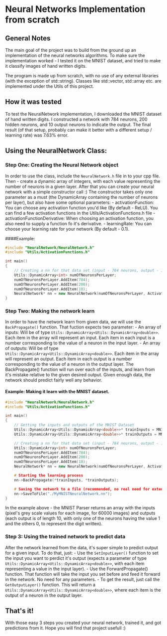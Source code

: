 # Neural Networks Implementation from scratch

## General Notes
The main goal of the project was to build from the ground up an implementation of the neural networks algorithms. 
To make sure the implementation worked - I tested it on the MNIST dataset, and tried to make it classify images of hand written digits.

The program is made up from scratch, with no use of any external libraries (with the exception of std::string).
Classes like std::vector, std::array etc. are implemented under the Utils of this project.

## How it was tested
To test the NeuralNetwork implementation, I downloaded the MNIST dataset of hand written digits.
I constructed a network with 784 neurons, 200 hidden neurons, and 10 output neurons to indicate the output.
The final result (of that setup, probably can make it better with a different setup / learning rate) was 7.63% error.

## Using the NeuralNetwork Class:
### Step One: Creating the Neural Network object
In order to use the class, include the `NeuralNetwork.h` file in to your cpp file.
Then - create a dynamic array of integers, with each value representing the number of neurons in a given layer.
After that you can create your neural network with a simple constructor call :)
The constructor takes only one parameter as a must (the DynamicArray containing the number of neurons per layer), but also have some optional parameters:
    - activationFunction: You can choose any activation function you'd like (By default - ReLU). You can find a few activation functions in the Utils/ActivationFunctions.h file
    - activationFunctionDerivative: When choosing an activation function, you also need to supply a function fo it's derivative.
    - learningRate: You can choose your learning rate for your network (By default - 0.1).

####Example:

```c++
#include "NeuralNetwork/NeuralNetwork.h"
#include "Utils/ActivationFunctions.h"

int main()
{
    // Creating a nn for that data set (input - 784 neurons, output - 10 neurons, hidden layer of 200 neurons)
    Utils::DynamicArray<int> numOfNeuronsPerLayer;
    numOfNeuronsPerLayer.AddItem(784);
    numOfNeuronsPerLayer.AddItem(200);
    numOfNeuronsPerLayer.AddItem(10);
    NeuralNetwork* nn = new NeuralNetwork(numOfNeuronsPerLayer, ActivationFunctions::Sigmoid, ActivationFunctions::SigmoidDerivative, 0.12);
}
```

### Step Two: Making the network learn
In order to have the network learn from given data, we will use the `BackPropagate()` function.
That fuction expects two parameter:
    - An array of inputs: Will be of type `Utils::DynamicArray<Utils::DynamicArray<double>>`. Each item in the array will represent an input. Each item in each input is a number corresponding to the value of a neuron in the input layer.
    - An array of outputs: Will be of type `Utils::DynamicArray<Utils::DynamicArray<double>>`. Each item in the array will represent an output. Each item in each output is a number corresponding to the value of a neuron in the output layer.
The BackPropagate() function will run over each of the inputs, and learn from it's mistake relative to the given desired output.
Given enough data, the network should predict fairly well any behavior.

#### Example: Making it learn with the MNIST dataset.

```c++
#include "NeuralNetwork/NeuralNetwork.h"
#include "Utils/ActivationFunctions.h"

int main()
{
    // Getting the inputs and outputs of the MNIST Dataset
    Utils::DynamicArray<Utils::DynamicArray<double>>* trainInputs = MNISTParser::GetTrainInputs();
    Utils::DynamicArray<Utils::DynamicArray<double>>* trainOutputs = MNISTParser::GetTrainOutputs();

    // Creating a nn for that data set (input - 784 neurons, output - 10 neurons, hidden layer of 200 neurons)
    Utils::DynamicArray<int> numOfNeuronsPerLayer;
    numOfNeuronsPerLayer.AddItem(784);
    numOfNeuronsPerLayer.AddItem(200);
    numOfNeuronsPerLayer.AddItem(10);
    NeuralNetwork* nn = new NeuralNetwork(numOfNeuronsPerLayer, ActivationFunctions::Sigmoid, ActivationFunctions::SigmoidDerivative, 0.12);

    # Starting the learning process
    nn->BackPropagate(*trainInputs, *trainOutputs);

    # Saving the network to a file (recommended, no real need for extention)
    nn->SaveToFile("./MyMNISTNeuralNetwork.nn");
}
```

In the example above - the MNIST Parser returns an array with the inputs (pixel's grey scale values for each image, for 60000 images) and outputs (each output is of length 10, with only one of the neurons having the value 1 and the others 0, to represent the digit written).

### Step 3: Using the trained network to predict data
After the network learned from the data, it's super simple to predict output for a given input.
To do that, just:
    - Use the `SetInputLayer()` function to set the input you want to perdict it's output (expects a parameter of type `Utils::DynamicArray<Utils::DynamicArray<double>>`, with each item representing a value in the input layer).
    - Use the ForwardPropagate() function. That function will take the input you set before and feed it forward in the network. No need for any parameters.
    - To get the result, just call the `GetOutputLayer()` function. This will return a `Utils::DynamicArray<Utils::DynamicArray<double>>`, where each item is the output of a neuron in the output layer.

## That's it!
With those easy 3 steps you created your neural network, trained it, and got predictions from it.
Hope you will find that project usefull :)

